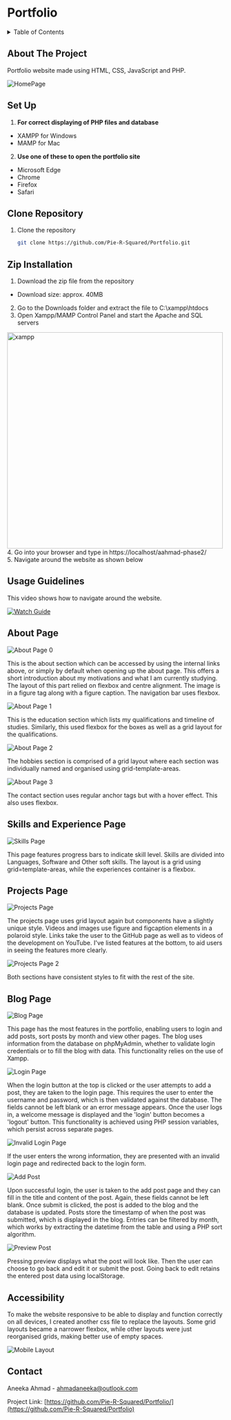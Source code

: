 # Portfolio

<!-- TABLE OF CONTENTS -->
<details>
  <summary>Table of Contents</summary>
  <ol>
    <li><a href="#about-the-project">About The Project</a></li>
    <li><a href="#set-up">Set Up</a>
      <ul>
        <li><a href="#clone-repository">Clone Repository</a></li>
        <li><a href="#zip-installation">Zip Installation</a></li>
      </ul>
    </li>
    <li><a href="#usage-guidelines">Usage Guidelines</a></li>
      <ul>
        <li><a href="#about-page">About Page</a></li>
        <li><a href="#skills-and-experience-page">Skills and Experience Page</a></li>
        <li><a href="#projects-page">Projects Page</a></li>
        <li><a href="#blog-page">Blog Page</a></li>
        <li><a href="#accessibility">Accessibility</a></li>
      </ul>
    <li><a href="#contact">Contact</a></li>
  </ol>
</details>



<!-- ABOUT THE PROJECT -->
## About The Project

Portfolio website made using HTML, CSS, JavaScript and PHP.

![HomePage](assets/home-page.png)

<!-- SETTING UP -->
## Set Up

1. **For correct displaying of PHP files and database**
  - XAMPP for Windows
  - MAMP for Mac

2. **Use one of these to open the portfolio site**
  - Microsoft Edge
  - Chrome
  - Firefox
  - Safari

<!-- GIT CLONE -->
## Clone Repository

1. Clone the repository
   ```sh
   git clone https://github.com/Pie-R-Squared/Portfolio.git
   ```

<!-- ZIP INSTALL -->
## Zip Installation
1. Download the zip file from the repository
  - Download size: approx. 40MB
2. Go to the Downloads folder and extract the file to C:\xampp\htdocs
3. Open Xampp/MAMP Control Panel and start the Apache and SQL servers
<img src="assets/xampp.png" alt="xampp" width="500"/>
4. Go into your browser and type in https://localhost/aahmad-phase2/<br>
5. Navigate around the website as shown below

<!-- USAGE GUIDE VIDEO -->
## Usage Guidelines

This video shows how to navigate around the website.

[![Watch Guide](https://raw.githubusercontent.com/Pie-R-Squared/Portfolio/main/assets/about-page.png)](https://raw.githubusercontent.com/Pie-R-Squared/Portfolio/main/assets/portfolio_guide.mp4)

## About Page

![About Page 0](assets/about-page.png)

This is the about section which can be accessed by using the internal links above, or simply by default when opening up the about page. This offers a short introduction about my motivations and what I am currently studying. The layout of this part relied on flexbox and centre alignment. The image is in a figure tag along with a figure caption. The navigation bar uses flexbox.

![About Page 1](assets/about-page-1.png)

This is the education section which lists my qualifications and timeline of studies. Similarly, this used flexbox for the boxes as well as a grid layout for the qualifications.

![About Page 2](assets/about-page-2.png)

The hobbies section is comprised of a grid layout where each section was individually named and organised using grid-template-areas.

![About Page 3](assets/about-page-3.png)

The contact section uses regular anchor tags but with a hover effect. This also uses flexbox.

## Skills and Experience Page

![Skills Page](assets/skills-and-experience-page.png)

This page features progress bars to indicate skill level. Skills are divided into Languages, Software and Other soft skills. The layout is a grid using grid=template-areas, while the experiences container is a flexbox.

## Projects Page

![Projects Page](assets/projects-page.png)

The projects page uses grid layout again but components have a slightly unique style. Videos and images use figure and figcaption elements in a polaroid style. Links take the user to the GitHub page as well as to videos of the development on YouTube. I've listed features at the bottom, to aid users in seeing the features more clearly.

![Projects Page 2](assets/projects-page-2.png)

Both sections have consistent styles to fit with the rest of the site.

## Blog Page

![Blog Page](assets/blog-page.png)

This page has the most features in the portfolio, enabling users to login and add posts, sort posts by month and view other pages. The blog uses information from the database on phpMyAdmin, whether to validate login credentials or to fill the blog with data. This functionality relies on the use of Xampp.

![Login Page](assets/login-page.png)

When the login button at the top is clicked or the user attempts to add a post, they are taken to the login page. This requires the user to enter the username and password, which is then validated against the database. The fields cannot be left blank or an error message appears. Once the user logs in, a welcome message is displayed and the 'login' button becomes a 'logout' button. This functionality is achieved using PHP session variables, which persist across separate pages.

![Invalid Login Page](assets/invalid-login.png)

If the user enters the wrong information, they are presented with an invalid login page and redirected back to the login form.

![Add Post](assets/add-post.png)

Upon successful login, the user is taken to the add post page and they can fill in the title and content of the post. Again, these fields cannot be left blank. Once submit is clicked, the post is added to the blog and the database is updated. Posts store the timestamp of when the post was submitted, which is displayed in the blog. Entries can be filtered by month, which works by extracting the datetime from the table and using a PHP sort algorithm.

![Preview Post](assets/post-preview.png)

Pressing preview displays what the post will look like. Then the user can choose to go back and edit it or submit the post. Going back to edit retains the entered post data using localStorage.

## Accessibility

To make the website responsive to be able to display and function correctly on all devices, I created another css file to replace the layouts. Some grid layouts became a narrower flexbox, while other layouts were just reorganised grids, making better use of empty spaces.

![Mobile Layout](assets/mobile-layout.png)

<!-- CONTACT -->
## Contact

Aneeka Ahmad - ahmadaneeka@outlook.com

Project Link: [https://github.com/Pie-R-Squared/Portfolio/](https://github.com/Pie-R-Squared/Portfolio)
